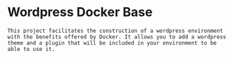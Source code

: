 # Wordpress Docker Base

    This project facilitates the construction of a wordpress environment with the benefits offered by Docker. It allows you to add a wordpress theme and a plugin that will be included in your environment to be able to use it.

